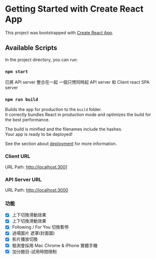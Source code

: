 # Getting Started with Create React App

This project was bootstrapped with [Create React App](https://github.com/facebook/create-react-app).

## Available Scripts

In the project directory, you can run:

### `npm start`
已將 API server 整合在一起
一個只愣同時起 API server 和 Client react SPA server

### `npm run build`
Builds the app for production to the `build` folder.\
It correctly bundles React in production mode and optimizes the build for the best performance.

The build is minified and the filenames include the hashes.\
Your app is ready to be deployed!

See the section about [deployment](https://facebook.github.io/create-react-app/docs/deployment) for more information.

### Client URL
URL Path: [http://localhost:3001](http://localhost:3001)

### API Server URL
URL Path: [http://localhost:3000](http://localhost:3000)

### 功能
- [x] 上下切換滑動效果
- [x] 上下切換滑動效果
- [x] Following / For You 切換暫停
- [x] 過場圖片 遮罩(封面圖)
- [x] 影片播放切換
- [x] 驗測會採用 Mac Chrome & iPhone 實體手機
- [x] 加分題目-試用時間限制